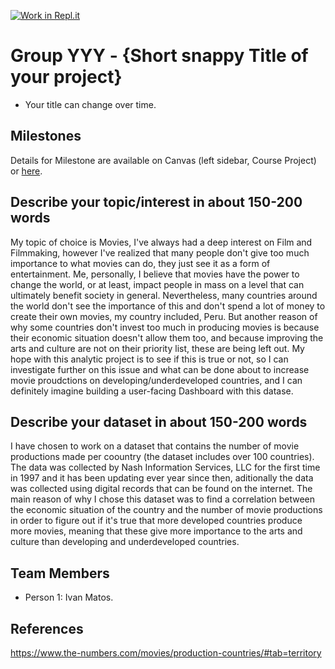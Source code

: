 [![Work in Repl.it](https://classroom.github.com/assets/work-in-replit-14baed9a392b3a25080506f3b7b6d57f295ec2978f6f33ec97e36a161684cbe9.svg)](https://classroom.github.com/online_ide?assignment_repo_id=316797&assignment_repo_type=GroupAssignmentRepo)
# Group YYY - {Short snappy Title of your project}

- Your title can change over time.

## Milestones

Details for Milestone are available on Canvas (left sidebar, Course Project) or [here](https://firas.moosvi.com/courses/data301/project/milestone01.html).

## Describe your topic/interest in about 150-200 words

My topic of choice is Movies, I've always had a deep interest on Film and Filmmaking, however I've realized that many people don't give too much importance to what movies can do, they just see it as a form of entertainment. Me, personally, I believe that movies have the power to change the world, or at least, impact people in mass on a level that can ultimately benefit society in general. Nevertheless, many countries around the world don't see the importance of this and don't spend a lot of money to create their own movies, my country included, Peru. But another reason of why some countries don't invest too much in producing movies is because their economic situation doesn't allow them too, and because improving the arts and culture are not on their priority list, these are being left out. My hope with this analytic project is to see if this is true or not, so I can investigate further on this issue and what can be done about to increase movie proudctions on developing/underdeveloped countries, and I can definitely imagine building a user-facing Dashboard with this datase.

## Describe your dataset in about 150-200 words

I have chosen to work on a dataset that contains the number of movie productions made per coountry (the dataset includes over 100 countries). The data was collected by Nash Information Services, LLC for the first time in 1997 and it has been updating ever year since then, aditionally the data was collected using digital records that can be found on the internet. The main reason of why I chose this dataset was to find a correlation between the economic situation of the country and the number of movie productions in order to figure out if it's true that more developed countries produce more movies, meaning that these give more importance to the arts and culture than developing and underdeveloped countries.

## Team Members

- Person 1: Ivan Matos.

## References

https://www.the-numbers.com/movies/production-countries/#tab=territory
